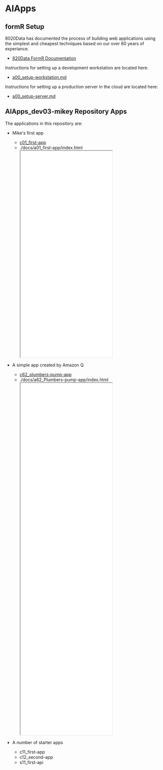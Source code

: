 # AIApps


## formR Setup   

8020Data has documented the process of building web applications using the simplest 
and cheapest techniques based on our over 80 years of experiance. 
  - [820Data FormR Documentation](https://8020data.github.io/FRDocs_prod-master/#/)

Instructions for setting up a development workstation are located here:
   - [a00_setup-workstation.md](a00_setup-instructions/a00_setup-workstation.md)

Instructions for setting up a production server in the cloud are located here:
   - [a00_setup-server.md](https://8020data.github.io/FRDocs_prod-master/#/Setup/fr0301_Setup-Vultr-Ubuntu)


## AIApps_dev03-mikey Repository Apps   

The applications in this repository are: 

 - Mike's first app   
   - [c01_first-app](../client/c01_first-app/)   
   - ./docs/a01_first-app/index.html
     <div style="max-width: 415px; overflow-x: auto;">
       <iframe src="a01_first-app/index.html" height="675" frameborder="1"></iframe>
     </div>

 - A simple app created by Amazon Q    
   - [c62_plumbers-pump-app](../client6/c62_plumbers-pump-app/)   
   - ./docs/a62_Plumbers-pump-app/index.html
     <div style="max-width: 650px; overflow-x: auto;">
       <iframe src="a62_plumbers-pump-app/index.html" height="1150" frameborder="1"></iframe>
     </div>  
 
 - A number of starter apps
   - c11_first-app
   - c12_second-app
   - s11_first-api

                              

 